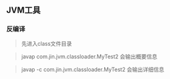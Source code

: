 ## JVM工具

### 反编译
> 先进入class文件目录

> javap com.jin.jvm.classloader.MyTest2 会输出概要信息

> javap -c com.jin.jvm.classloader.MyTest2 会输出详细信息























